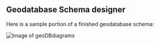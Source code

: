 ## Geodatabase Schema designer
Here is a sample portion of a finished geodatabase schema:

![Image of geoDBdiagrams](http://itsallearth.com/images/geoDBdiagrams.JPG)

